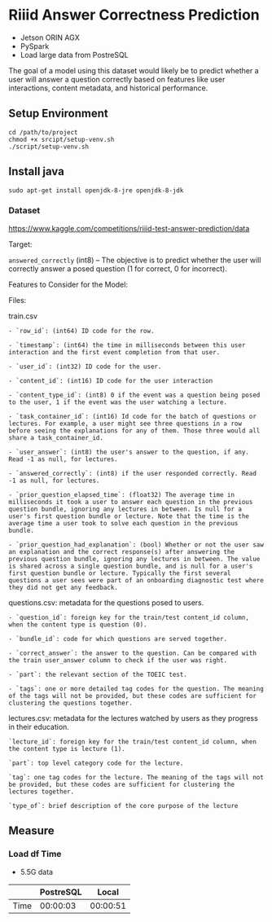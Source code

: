 # Riiid Answer Correctness Prediction

- Jetson ORIN AGX
- PySpark
- Load large data from PostreSQL

The goal of a model using this dataset would likely be to predict whether a user will answer a question correctly based on features like user interactions, content metadata, and historical performance.

## Setup Environment 

```
cd /path/to/project
chmod +x srcipt/setup-venv.sh
./script/setup-venv.sh
```

## Install java

```
sudo apt-get install openjdk-8-jre openjdk-8-jdk
```

### Dataset

https://www.kaggle.com/competitions/riiid-test-answer-prediction/data

Target:

  `answered_correctly` (int8) – The objective is to predict whether the user will correctly answer a posed question (1 for correct, 0 for incorrect).

Features to Consider for the Model:

  Files: 
  
  train.csv

    - `row_id`: (int64) ID code for the row.

    - `timestamp`: (int64) the time in milliseconds between this user interaction and the first event completion from that user.

    - `user_id`: (int32) ID code for the user.

    - `content_id`: (int16) ID code for the user interaction

    - `content_type_id`: (int8) 0 if the event was a question being posed to the user, 1 if the event was the user watching a lecture.

    - `task_container_id`: (int16) Id code for the batch of questions or lectures. For example, a user might see three questions in a row before seeing the explanations for any of them. Those three would all share a task_container_id.

    - `user_answer`: (int8) the user's answer to the question, if any. Read -1 as null, for lectures.

    - `answered_correctly`: (int8) if the user responded correctly. Read -1 as null, for lectures.

    - `prior_question_elapsed_time`: (float32) The average time in milliseconds it took a user to answer each question in the previous question bundle, ignoring any lectures in between. Is null for a user's first question bundle or lecture. Note that the time is the average time a user took to solve each question in the previous bundle.

    - `prior_question_had_explanation`: (bool) Whether or not the user saw an explanation and the correct response(s) after answering the previous question bundle, ignoring any lectures in between. The value is shared across a single question bundle, and is null for a user's first question bundle or lecture. Typically the first several questions a user sees were part of an onboarding diagnostic test where they did not get any feedback.

  questions.csv: metadata for the questions posed to users.

    - `question_id`: foreign key for the train/test content_id column, when the content type is question (0).

    - `bundle_id`: code for which questions are served together.

    - `correct_answer`: the answer to the question. Can be compared with the train user_answer column to check if the user was right.

    - `part`: the relevant section of the TOEIC test.

    - `tags`: one or more detailed tag codes for the question. The meaning of the tags will not be provided, but these codes are sufficient for clustering the questions together.

  lectures.csv: metadata for the lectures watched by users as they progress in their education.

    `lecture_id`: foreign key for the train/test content_id column, when the content type is lecture (1).

    `part`: top level category code for the lecture.

    `tag`: one tag codes for the lecture. The meaning of the tags will not be provided, but these codes are sufficient for clustering the lectures together.

    `type_of`: brief description of the core purpose of the lecture

## Measure 

### Load df Time

- 5.5G data

|  | PostreSQL  | Local |
|-------------| ------------- | ------------- |
| Time | 00:00:03 | 00:00:51  |
